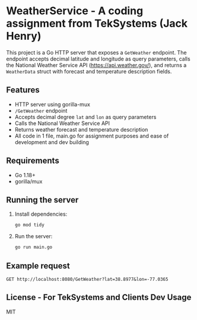 # WeatherService - A coding assignment from TekSystems (Jack Henry)

This project is a Go HTTP server that exposes a `GetWeather` endpoint. The endpoint accepts decimal latitude and longitude as query parameters, calls the National Weather Service API (https://api.weather.gov/), and returns a `WeatherData` struct with forecast and temperature description fields.

## Features
- HTTP server using gorilla-mux
- `/GetWeather` endpoint
- Accepts decimal degree `lat` and `lon` as query parameters
- Calls the National Weather Service API
- Returns weather forecast and temperature description
- All code in 1 file, main.go for assignment purposes and ease of development and dev building

## Requirements
- Go 1.18+
- gorilla/mux

## Running the server
1. Install dependencies:
   ```sh
   go mod tidy
   ```
2. Run the server:
   ```sh
   go run main.go
   ```

## Example request
```
GET http://localhost:8080/GetWeather?lat=38.8977&lon=-77.0365
```

## License - For TekSystems and Clients Dev Usage
MIT
